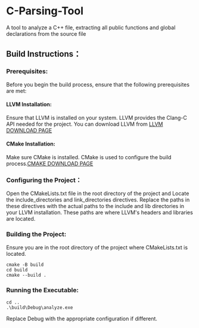 # C-Parsing-Tool
A tool to analyze a C++ file, extracting all public functions and global declarations from the source file

## Build Instructions：
### Prerequisites:
Before you begin the build process, ensure that the following prerequisites are met:
#### LLVM Installation: 
Ensure that LLVM is installed on your system. LLVM provides the Clang-C API needed for the project. You can download LLVM from [LLVM DOWNLOAD PAGE](https://releases.llvm.org/download.html)
#### CMake Installation: 
Make sure CMake is installed. CMake is used to configure the build process.[CMAKE DOWNLOAD PAGE](https://cmake.org/download/) 


### Configuring the Project：
Open the CMakeLists.txt file in the root directory of the project and Locate the include_directories and link_directories directives. Replace the paths in these directives with the actual paths to the include and lib directories in your LLVM installation. These paths are where LLVM's headers and libraries are located.

### Building the Project:
Ensure you are in the root directory of the project where CMakeLists.txt is located.
```
cmake -B build
cd build
cmake --build .
```

### Running the Executable:
```
cd ..
.\build\Debug\analyze.exe
```
Replace Debug with the appropriate configuration if different.

